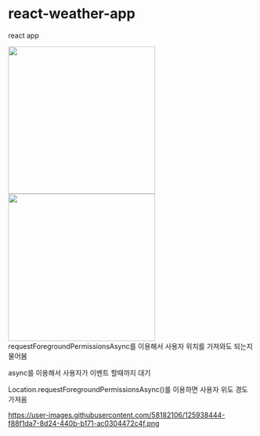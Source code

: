# react-weather-app
react app

<div>
<img src="https://user-images.githubusercontent.com/58182106/125938038-7b42ccd8-2146-49f9-83f7-2b76f8bc45b3.png" width="300">
<img src="https://user-images.githubusercontent.com/58182106/125938444-f88f1da7-8d24-440b-b171-ac0304472c4f.png" width="300">
</div>
requestForegroundPermissionsAsync를 이용해서 사용자 위치를 가져와도 되는지 물어봄

async를 이용해서 사용자가 이벤트 할때까지 대기

Location.requestForegroundPermissionsAsync()를 이용하면 사용자 위도 경도 가져옴


https://user-images.githubusercontent.com/58182106/125938444-f88f1da7-8d24-440b-b171-ac0304472c4f.png
